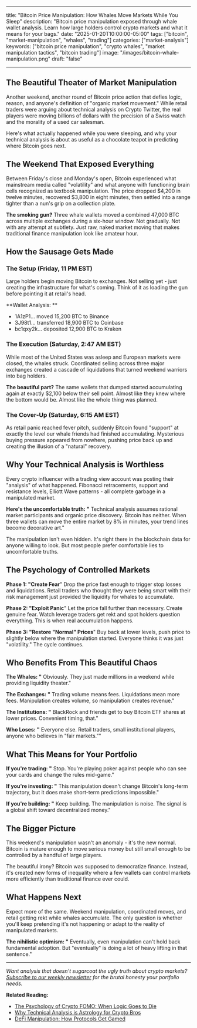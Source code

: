 ﻿---

title: "Bitcoin Price Manipulation: How Whales Move Markets While You Sleep"
description: "Bitcoin price manipulation exposed through whale wallet analysis. Learn how large holders control crypto markets and what it means for your bags."
date: "2025-01-20T10:00:00-05:00"
tags: ["bitcoin", "market-manipulation", "whales", "trading"]
categories: ["market-analysis"]
keywords: ["bitcoin price manipulation", "crypto whales", "market manipulation tactics", "bitcoin trading"]
image: "/images/bitcoin-whale-manipulation.png"
draft: "false"

---

## The Beautiful Theater of Market Manipulation

Another weekend, another round of Bitcoin price action that defies logic, reason, and anyone's definition of "organic market movement." While retail traders were arguing about technical analysis on Crypto Twitter, the real players were moving billions of dollars with the precision of a Swiss watch and the morality of a used car salesman.

Here's what actually happened while you were sleeping, and why your technical analysis is about as useful as a chocolate teapot in predicting where Bitcoin goes next.

## The Weekend That Exposed Everything

Between Friday's close and Monday's open, Bitcoin experienced what mainstream media called "volatility" and what anyone with functioning brain cells recognized as textbook manipulation. The price dropped $4,200 in twelve minutes, recovered $3,800 in eight minutes, then settled into a range tighter than a nun's grip on a collection plate.

**The smoking gun?** Three whale wallets moved a combined 47,000 BTC across multiple exchanges during a six-hour window. Not gradually. Not with any attempt at subtlety. Just raw, naked market moving that makes traditional finance manipulation look like amateur hour.

## How the Sausage Gets Made

### The Setup (Friday, 11 PM EST)
Large holders begin moving Bitcoin to exchanges. Not selling yet - just creating the infrastructure for what's coming. Think of it as loading the gun before pointing it at retail's head.

**Wallet Analysis: **
- 1A1zP1... moved 15,200 BTC to Binance
- 3J98t1... transferred 18,900 BTC to Coinbase  
- bc1qxy2k... deposited 12,900 BTC to Kraken

### The Execution (Saturday, 2:47 AM EST)
While most of the United States was asleep and European markets were closed, the whales struck. Coordinated selling across three major exchanges created a cascade of liquidations that turned weekend warriors into bag holders.

**The beautiful part?** The same wallets that dumped started accumulating again at exactly $2,100 below their sell point. Almost like they knew where the bottom would be. Almost like the whole thing was planned.

### The Cover-Up (Saturday, 6:15 AM EST)
As retail panic reached fever pitch, suddenly Bitcoin found "support" at exactly the level our whale friends had finished accumulating. Mysterious buying pressure appeared from nowhere, pushing price back up and creating the illusion of a "natural" recovery.

## Why Your Technical Analysis is Worthless

Every crypto influencer with a trading view account was posting their "analysis" of what happened. Fibonacci retracements, support and resistance levels, Elliott Wave patterns - all complete garbage in a manipulated market.

**Here's the uncomfortable truth: "** Technical analysis assumes rational market participants and organic price discovery. Bitcoin has neither. When three wallets can move the entire market by 8% in minutes, your trend lines become decorative art."

The manipulation isn't even hidden. It's right there in the blockchain data for anyone willing to look. But most people prefer comfortable lies to uncomfortable truths.

## The Psychology of Controlled Markets

**Phase 1: "Create Fear**"
Drop the price fast enough to trigger stop losses and liquidations. Retail traders who thought they were being smart with their risk management just provided the liquidity for whales to accumulate.

**Phase 2: "Exploit Panic**"
Let the price fall further than necessary. Create genuine fear. Watch leverage traders get rekt and spot holders question everything. This is when real accumulation happens.

**Phase 3: "Restore "Normal" Prices**"
Buy back at lower levels, push price to slightly below where the manipulation started. Everyone thinks it was just "volatility." The cycle continues.

## Who Benefits From This Beautiful Chaos

**The Whales: "** Obviously. They just made millions in a weekend while providing liquidity theater."

**The Exchanges: "** Trading volume means fees. Liquidations mean more fees. Manipulation creates volume, so manipulation creates revenue."

**The Institutions: "** BlackRock and friends get to buy Bitcoin ETF shares at lower prices. Convenient timing, that."

**Who Loses: "** Everyone else. Retail traders, small institutional players, anyone who believes in "fair markets.""

## What This Means for Your Portfolio

**If you're trading: "** Stop. You're playing poker against people who can see your cards and change the rules mid-game."

**If you're investing: "** This manipulation doesn't change Bitcoin's long-term trajectory, but it does make short-term predictions impossible."

**If you're building: "** Keep building. The manipulation is noise. The signal is a global shift toward decentralized money."

## The Bigger Picture

This weekend's manipulation wasn't an anomaly - it's the new normal. Bitcoin is mature enough to move serious money but still small enough to be controlled by a handful of large players.

The beautiful irony? Bitcoin was supposed to democratize finance. Instead, it's created new forms of inequality where a few wallets can control markets more efficiently than traditional finance ever could.

## What Happens Next

Expect more of the same. Weekend manipulation, coordinated moves, and retail getting rekt while whales accumulate. The only question is whether you'll keep pretending it's not happening or adapt to the reality of manipulated markets.

**The nihilistic optimism: "** Eventually, even manipulation can't hold back fundamental adoption. But "eventually" is doing a lot of heavy lifting in that sentence."

---

*Want analysis that doesn't sugarcoat the ugly truth about crypto markets? [Subscribe to our weekly newsletter](/newsletter) for the brutal honesty your portfolio needs.*

**Related Reading:**
- [The Psychology of Crypto FOMO: When Logic Goes to Die](/posts/crypto-fomo-psychology/)
- [Why Technical Analysis is Astrology for Crypto Bros](/posts/technical-analysis-critique/)
- [DeFi Manipulation: How Protocols Get Gamed](/posts/defi-manipulation/)
